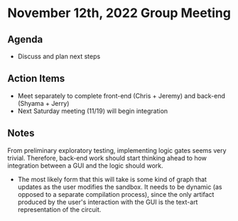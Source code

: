 November 12th, 2022 Group Meeting
=================================

Agenda
------
- Discuss and plan next steps

Action Items
------------
- Meet separately to complete front-end (Chris + Jeremy) and back-end (Shyama + Jerry)
- Next Saturday meeting (11/19) will begin integration

Notes
-----
From preliminary exploratory testing, implementing logic gates seems very trivial. Therefore, back-end work should start thinking ahead to how integration between a GUI and the logic should work.
- The most likely form that this will take is some kind of graph that updates as the user modifies the sandbox. It needs to be dynamic (as opposed to a separate compilation process), since the only artifact produced by the user's interaction with the GUI is the text-art representation of the circuit. 
